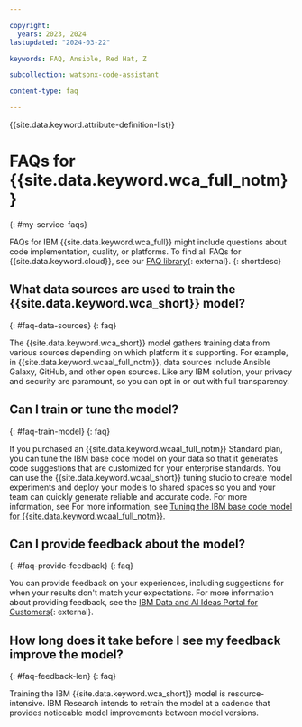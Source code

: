 ```yaml
---

copyright:
  years: 2023, 2024
lastupdated: "2024-03-22"

keywords: FAQ, Ansible, Red Hat, Z

subcollection: watsonx-code-assistant

content-type: faq

---
```



{{site.data.keyword.attribute-definition-list}}


# FAQs for {{site.data.keyword.wca_full_notm}}
{: #my-service-faqs}

FAQs for IBM {{site.data.keyword.wca_full}} might include questions about code implementation, quality, or platforms. To find all FAQs for {{site.data.keyword.cloud}}, see our [FAQ library](/docs/faqs){: external}.
{: shortdesc}

## What data sources are used to train the {{site.data.keyword.wca_short}} model?
{: #faq-data-sources}
{: faq}

The {{site.data.keyword.wca_short}} model gathers training data from various sources depending on which platform it's supporting. For example, in {{site.data.keyword.wcaal_full_notm}}, data sources include Ansible Galaxy, GitHub, and other open sources. Like any IBM solution, your privacy and security are paramount, so you can opt in or out with full transparency.

## Can I train or tune the model?
{: #faq-train-model}
{: faq}

If you purchased an {{site.data.keyword.wcaal_full_notm}} Standard plan, you can tune the IBM base code model on your data so that it generates code suggestions that are customized for your enterprise standards. You can use the {{site.data.keyword.wcaal_short}} tuning studio to create model experiments and deploy your models to shared spaces so you and your team can quickly generate reliable and accurate code. For more information, see For more information, see [Tuning the IBM base code model for {{site.data.keyword.wcaal_full_notm}}](/docs/watsonx-code-assistant?topic=watsonx-code-assistant-tutorial-tune-ansible).

## Can I provide feedback about the model?
{: #faq-provide-feedback}
{: faq}

You can provide feedback on your experiences, including suggestions for when your results don't match your expectations. For more information about providing feedback, see the [IBM Data and AI Ideas Portal for Customers](https://ibm-data-and-ai.ideas.ibm.com/){: external}.

## How long does it take before I see my feedback improve the model?
{: #faq-feedback-len}
{: faq}

Training the IBM {{site.data.keyword.wca_short}} model is resource-intensive. IBM Research intends to retrain the model at a cadence that provides noticeable model improvements between model versions.
